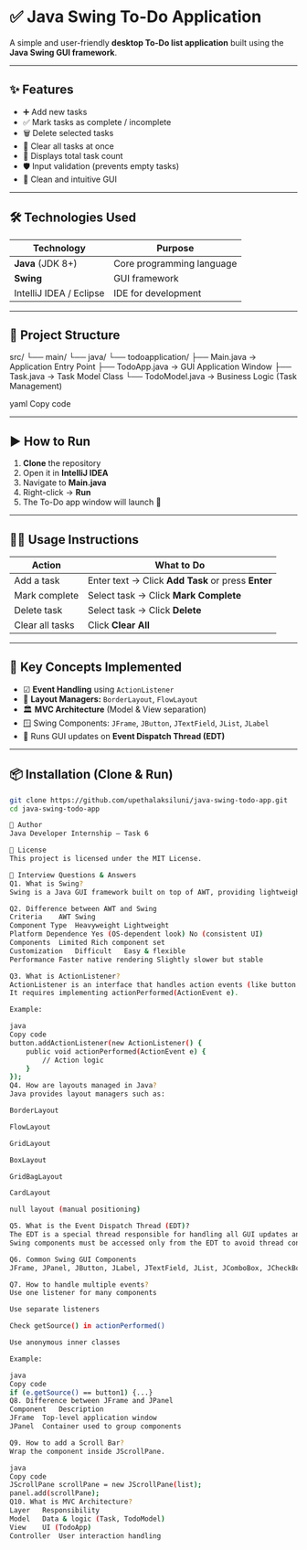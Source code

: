 # ✅ Java Swing To-Do Application

A simple and user-friendly **desktop To-Do list application** built using the **Java Swing GUI framework**.

---

## ✨ Features

- ➕ Add new tasks
- ✅ Mark tasks as complete / incomplete
- 🗑️ Delete selected tasks
- 🧹 Clear all tasks at once
- 🔢 Displays total task count
- 🛡️ Input validation (prevents empty tasks)
- 🎨 Clean and intuitive GUI

---

## 🛠️ Technologies Used

| Technology | Purpose |
|-----------|---------|
| **Java** (JDK 8+) | Core programming language |
| **Swing** | GUI framework |
| IntelliJ IDEA / Eclipse | IDE for development |

---

## 📁 Project Structure

src/
└── main/
  └── java/
    └── todoapplication/
      ├── Main.java → Application Entry Point
      ├── TodoApp.java → GUI Application Window
      ├── Task.java → Task Model Class
      └── TodoModel.java → Business Logic (Task Management)

yaml
Copy code

---

## ▶️ How to Run

1. **Clone** the repository  
2. Open it in **IntelliJ IDEA** 
3. Navigate to **Main.java**
4. Right-click → **Run**
5. The To-Do app window will launch 🎉

---

## 🧑‍💻 Usage Instructions

| Action | What to Do |
|-------|------------|
| Add a task | Enter text → Click **Add Task** or press **Enter** |
| Mark complete | Select task → Click **Mark Complete** |
| Delete task | Select task → Click **Delete** |
| Clear all tasks | Click **Clear All** |

---

## 🧱 Key Concepts Implemented

- ☑ **Event Handling** using `ActionListener`
- 📐 **Layout Managers:** `BorderLayout`, `FlowLayout`
- 🏛 **MVC Architecture** (Model & View separation)
- 🪟 Swing Components: `JFrame`, `JButton`, `JTextField`, `JList`, `JLabel`
- 🧵 Runs GUI updates on **Event Dispatch Thread (EDT)**

---

## 📦 Installation (Clone & Run)

```bash
git clone https://github.com/upethalaksiluni/java-swing-todo-app.git
cd java-swing-todo-app

👤 Author
Java Developer Internship – Task 6

📜 License
This project is licensed under the MIT License.

🎯 Interview Questions & Answers
Q1. What is Swing?
Swing is a Java GUI framework built on top of AWT, providing lightweight, platform-independent components. It supports advanced UI controls and customizable look-and-feel.

Q2. Difference between AWT and Swing
Criteria	AWT	Swing
Component Type	Heavyweight	Lightweight
Platform Dependence	Yes (OS-dependent look)	No (consistent UI)
Components	Limited	Rich component set
Customization	Difficult	Easy & flexible
Performance	Faster native rendering	Slightly slower but stable

Q3. What is ActionListener?
ActionListener is an interface that handles action events (like button clicks).
It requires implementing actionPerformed(ActionEvent e).

Example:

java
Copy code
button.addActionListener(new ActionListener() {
    public void actionPerformed(ActionEvent e) {
        // Action logic
    }
});
Q4. How are layouts managed in Java?
Java provides layout managers such as:

BorderLayout

FlowLayout

GridLayout

BoxLayout

GridBagLayout

CardLayout

null layout (manual positioning)

Q5. What is the Event Dispatch Thread (EDT)?
The EDT is a special thread responsible for handling all GUI updates and events.
Swing components must be accessed only from the EDT to avoid thread conflicts.

Q6. Common Swing GUI Components
JFrame, JPanel, JButton, JLabel, JTextField, JList, JComboBox, JCheckBox, JTable, JTree, JScrollPane, etc.

Q7. How to handle multiple events?
Use one listener for many components

Use separate listeners

Check getSource() in actionPerformed()

Use anonymous inner classes

Example:

java
Copy code
if (e.getSource() == button1) {...}
Q8. Difference between JFrame and JPanel
Component	Description
JFrame	Top-level application window
JPanel	Container used to group components

Q9. How to add a Scroll Bar?
Wrap the component inside JScrollPane.

java
Copy code
JScrollPane scrollPane = new JScrollPane(list);
panel.add(scrollPane);
Q10. What is MVC Architecture?
Layer	Responsibility
Model	Data & logic (Task, TodoModel)
View	UI (TodoApp)
Controller	User interaction handling

